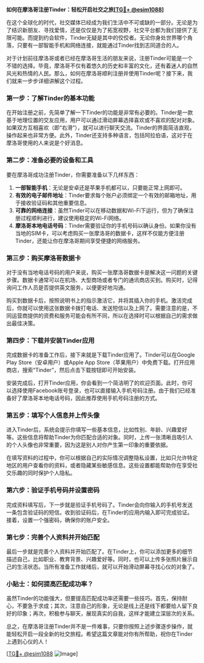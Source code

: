 **如何在摩洛哥注册Tinder：轻松开启社交之旅[[TG💪+ @esim1088](https://t.me/s/esim1088)]**

在这个全球化的时代，社交媒体已经成为我们生活中不可或缺的一部分。无论是为了结识新朋友、寻找爱情，还是仅仅是为了拓宽视野，社交平台都为我们提供了无限可能。而提到约会软件，Tinder无疑是其中的佼佼者。无论你身处世界哪个角落，只要有一部智能手机和网络连接，就能通过Tinder找到志同道合的人。

对于计划前往摩洛哥或者已经在摩洛哥生活的朋友来说，注册Tinder可能是一个不错的选择。毕竟，摩洛哥不仅有着悠久的历史和丰富的文化，还有着迷人的自然风光和热情的人民。那么，如何在摩洛哥顺利注册并使用Tinder呢？接下来，我们就来一步步详细讲解这个过程。

### 第一步：了解Tinder的基本功能

在开始注册之前，先简单了解一下Tinder的功能是非常有必要的。Tinder是一款基于地理位置的交友应用，用户可以通过滑动屏幕选择喜欢或不喜欢的配对对象。如果双方互相喜欢（即“右滑”），就可以进行聊天交流。Tinder的界面简洁直观，操作起来也非常方便。此外，Tinder还支持多种语言，包括阿拉伯语，这对于在摩洛哥使用的人来说是个好消息。

### 第二步：准备必要的设备和工具

要在摩洛哥成功注册Tinder，你需要准备以下几样东西：

1. **一部智能手机**：无论是安卓还是苹果手机都可以，只要能正常上网即可。
2. **有效的电子邮件地址**：Tinder要求每个账户必须绑定一个有效的邮箱地址，用于接收验证码和其他重要信息。
3. **可靠的网络连接**：虽然Tinder可以在移动数据和Wi-Fi下运行，但为了确保注册过程顺利进行，建议使用稳定的Wi-Fi网络。
4. **摩洛哥本地电话号码**：Tinder需要验证你的手机号码以确认身份。如果你没有当地的SIM卡，可以考虑购买一张摩洛哥的数据卡，这样不仅能方便注册Tinder，还能让你在摩洛哥期间享受便捷的网络服务。

### 第三步：购买摩洛哥数据卡

对于没有当地电话号码的用户来说，购买一张摩洛哥数据卡是解决这一问题的关键步骤。数据卡通常可以在机场、大型商场或者专门的通讯商店买到。购买时，记得询问工作人员是否提供英文服务，以便更好地沟通。

购买到数据卡后，按照说明书上的指示激活它，并将其插入你的手机。激活完成后，你就可以使用这张数据卡拨打电话、发送短信以及上网了。需要注意的是，不同运营商提供的资费和服务可能会有所不同，所以在选择时可以根据自己的需求做出最佳决策。

### 第四步：下载并安装Tinder应用

完成数据卡的准备工作后，接下来就是下载Tinder应用了。Tinder可以在Google Play Store（安卓用户）或Apple App Store（苹果用户）中免费下载。打开应用商店，搜索“Tinder”，然后点击下载按钮即可开始安装。

安装完成后，打开Tinder应用，你会看到一个简洁明了的欢迎页面。此时，你可以选择使用Facebook账号登录，也可以直接输入手机号码注册。由于我们已经准备好了摩洛哥本地电话号码，因此推荐使用手机号码注册的方式。

### 第五步：填写个人信息并上传头像

进入Tinder后，系统会提示你填写一些基本信息，比如性别、年龄、兴趣爱好等。这些信息将帮助Tinder为你匹配合适的对象。同时，上传一张清晰且吸引人的个人头像也非常重要，因为这是别人对你产生第一印象的重要依据。

在填写资料的过程中，你可以根据自己的实际情况调整隐私设置，比如只允许特定地区的用户查看你的资料，或者隐藏某些敏感信息。这些设置都能帮助你在享受社交乐趣的同时保护个人隐私。

### 第六步：验证手机号码并设置密码

完成资料填写后，下一步就是验证手机号码了。Tinder会向你输入的手机号发送一条包含验证码的短信。收到验证码后，在Tinder的应用内输入即可完成验证。接着，设置一个强密码，确保你的账户安全。

### 第七步：完善个人资料并开始匹配

最后一步就是完善个人资料并开始匹配了。在Tinder上，你可以添加更多的细节描述自己，比如职业、教育背景、兴趣爱好等。同时，也可以上传多张照片展示自己的生活状态。当所有准备工作就绪后，就可以开始滑动屏幕寻找心仪的对象了。

### 小贴士：如何提高匹配成功率？

虽然Tinder的功能强大，但要提高匹配成功率还需要一些技巧。首先，保持耐心，不要急于求成；其次，注意自己的形象，无论是线上还是线下都要给人留下良好的印象；再次，积极参与聊天，展现真实的自我，这样才能建立深层次的关系。

总之，在摩洛哥注册Tinder并不是一件难事，只要你按照上述步骤逐步操作，就能轻松开启一段全新的社交旅程。希望这篇文章能对你有所帮助，祝你在Tinder上遇到心仪的人！

[[TG💪+ @esim1088](https://t.me/s/esim1088) ![Image](https://i.postimg.cc/4NQfJmqS/Snipaste-2025-05-13-00-14-12.png)]